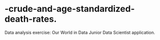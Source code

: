# -crude-and-age-standardized-death-rates.
Data analysis exercise: Our World in Data Junior Data Scientist application. 

